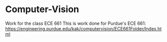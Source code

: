 # Computer-Vision
Work for the class ECE 661
This is work done for Purdue's ECE 661: https://engineering.purdue.edu/kak/computervision/ECE661Folder/Index.html
